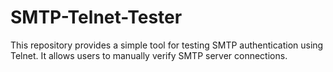 # SMTP-Telnet-Tester
This repository provides a simple tool for testing SMTP authentication using Telnet. It allows users to manually verify SMTP server connections.
